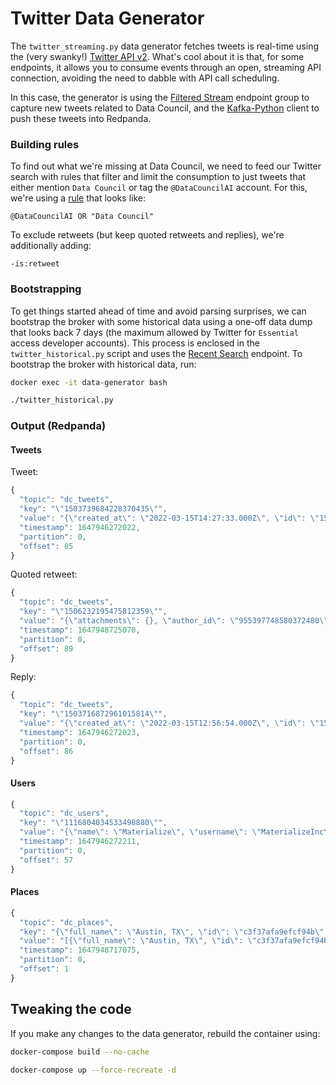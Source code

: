 # Twitter Data Generator

The `twitter_streaming.py` data generator fetches tweets is real-time using the (very swanky!) [Twitter API v2](https://developer.twitter.com/en/docs/twitter-api/migrate/overview). What's cool about it is that, for some endpoints, it allows you to consume events through an open, streaming API connection, avoiding the need to dabble with API call scheduling.

In this case, the generator is using the [Filtered Stream](https://developer.twitter.com/en/docs/twitter-api/tweets/filtered-stream/introduction) endpoint group to capture new tweets related to Data Council, and the [Kafka-Python](https://kafka-python.readthedocs.io/en/master/) client to push these tweets into Redpanda.

### Building rules

To find out what we're missing at Data Council, we need to feed our Twitter search with rules that filter and limit the consumption to just tweets that either mention `Data Council` or tag the `@DataCouncilAI` account. For this, we're using a [rule](https://developer.twitter.com/en/docs/twitter-api/tweets/filtered-stream/integrate/build-a-rule) that looks like:

`@DataCouncilAI OR "Data Council"`

To exclude retweets (but keep quoted retweets and replies), we're additionally adding:

`-is:retweet`

### Bootstrapping

To get things started ahead of time and avoid parsing surprises, we can bootstrap the broker with some historical data using a one-off data dump that looks back 7 days (the maximum allowed by Twitter for `Essential` access developer accounts). This process is enclosed in the `twitter_historical.py` script and uses the [Recent Search](https://developer.twitter.com/en/docs/twitter-api/tweets/search/introduction) endpoint. To bootstrap the broker with historical data, run:

```bash
docker exec -it data-generator bash

./twitter_historical.py
```

### Output (Redpanda)

#### Tweets

Tweet:

```javascript
{
  "topic": "dc_tweets",
  "key": "\"1503739684228370435\"",
  "value": "{\"created_at\": \"2022-03-15T14:27:33.000Z\", \"id\": \"1503739684228370435\", \"author_id\": \"1116804034533498880\", \"text\": \"We’re excited to be attending Data Council Austin next week (March 23-24)! Stop by our booth for a demo and learn how Materialize is the fastest way to build the fastest data products. \\nhttps://t.co/dD2h9dlLFJ\"}",
  "timestamp": 1647946272022,
  "partition": 0,
  "offset": 85
}
```

Quoted retweet:

```javascript
{
  "topic": "dc_tweets",
  "key": "\"1506232195475812359\"",
  "value": "{\"attachments\": {}, \"author_id\": \"955397748580372480\", \"created_at\": \"2022-03-22T11:31:54.000Z\", \"geo\": {\"place_id\": \"3078869807f9dd36\"}, \"id\": \"1506232195475812359\", \"referenced_tweets\": [{\"type\": \"quoted\", \"id\": \"1506232160029757448\"}], \"text\": \"Quoted tweet https://t.co/a1Z4ATPHf1\"}",
  "timestamp": 1647948725070,
  "partition": 0,
  "offset": 89
}
```

Reply:

```javascript
{
  "topic": "dc_tweets",
  "key": "\"1503716872961015814\"",
  "value": "{\"created_at\": \"2022-03-15T12:56:54.000Z\", \"id\": \"1503716872961015814\", \"author_id\": \"248615990\", \"referenced_tweets\": [{\"type\": \"replied_to\", \"id\": \"1503458784836042752\"}], \"text\": \"@spbail @DataCouncilAI @juansequeda cc @petesoder :)\", \"in_reply_to_user_id\": \"1153584362\"}",
  "timestamp": 1647946272023,
  "partition": 0,
  "offset": 86
}
````

#### Users

```javascript
{
  "topic": "dc_users",
  "key": "\"1116804034533498880\"",
  "value": "{\"name\": \"Materialize\", \"username\": \"MaterializeInc\", \"id\": \"1116804034533498880\", \"location\": \"New York, NY\"}",
  "timestamp": 1647946272211,
  "partition": 0,
  "offset": 57
}
```

#### Places

```javascript
{
  "topic": "dc_places",
  "key": "{\"full_name\": \"Austin, TX\", \"id\": \"c3f37afa9efcf94b\", \"name\": \"Austin\", \"place_type\": \"city\"}",
  "value": "[{\"full_name\": \"Austin, TX\", \"id\": \"c3f37afa9efcf94b\", \"name\": \"Austin\", \"place_type\": \"city\"}]",
  "timestamp": 1647948717075,
  "partition": 0,
  "offset": 1
}
```

## Tweaking the code

If you make any changes to the data generator, rebuild the container using:

```bash
docker-compose build --no-cache

docker-compose up --force-recreate -d
```